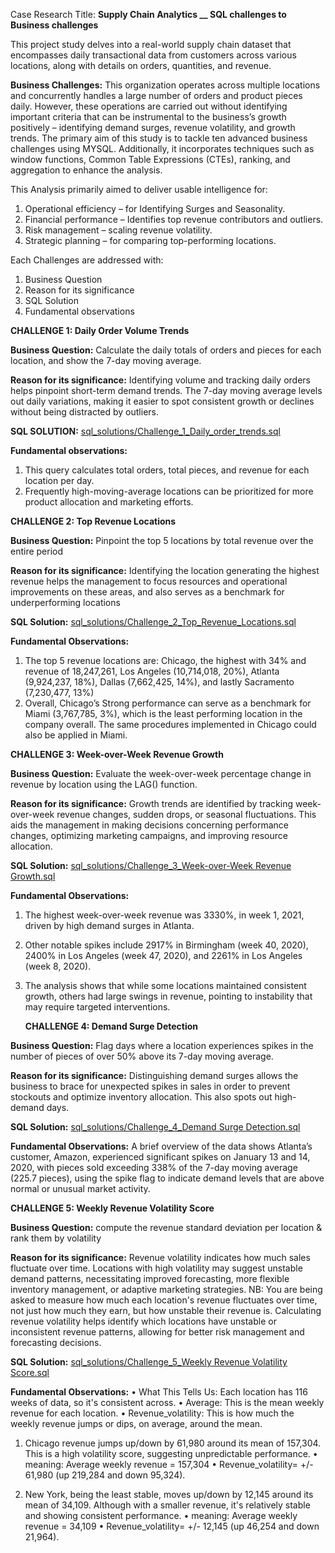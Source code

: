 Case Research Title:  **Supply Chain Analytics __ SQL challenges to Business challenges**

This project study delves into a real-world supply chain dataset that encompasses daily transactional data from customers across various locations, along with details on orders, quantities, and revenue.

**Business Challenges:**
This organization operates across multiple locations and concurrently handles a large number of orders and product pieces daily. However, these operations are carried out without identifying important criteria that can be instrumental to the business’s growth positively – identifying demand surges, revenue volatility, and growth trends. 
The primary aim of this study is to tackle ten advanced business challenges using MYSQL. Additionally, it incorporates techniques such as window functions, Common Table Expressions (CTEs), ranking, and aggregation to enhance the analysis.

This Analysis primarily aimed to deliver usable intelligence for:
1.	Operational efficiency – for Identifying Surges and Seasonality.
2.	Financial performance – Identifies top revenue contributors and outliers.
3.	Risk management – scaling revenue volatility.
4.	Strategic planning – for comparing top-performing locations. 

Each Challenges are addressed with:
1.	Business Question
2.	Reason for its significance
3.	SQL Solution
4.	Fundamental observations

  **CHALLENGE 1: Daily Order Volume Trends**
  
**Business Question:**
Calculate the daily totals of orders and pieces for each location, and show the 7-day moving average.

**Reason for its significance:**
Identifying volume and tracking daily orders helps pinpoint short-term demand trends. The 7-day moving average levels out daily variations, making it easier to spot consistent growth or declines without being distracted by outliers.

**SQL SOLUTION:**
[sql_solutions/Challenge_1_Daily_order_trends.sql](https://github.com/Mickuye/Supply-Chain/blob/c7e774c6806541019609b0f063cbd5663e416785/sql_solutions/challenge_1_daily_order_trends.sql)

**Fundamental observations:**
1.	This query calculates total orders, total pieces, and revenue for each location per day.
2.	Frequently high-moving-average locations can be prioritized for more product allocation and marketing efforts.


   **CHALLENGE 2: Top Revenue Locations**
   
**Business Question:**
Pinpoint the top 5 locations by total revenue over the entire period

**Reason for its significance:**
Identifying the location generating the highest revenue helps the management to focus resources and operational improvements on these areas, and also serves as a benchmark for underperforming locations

**SQL Solution:**
[sql_solutions/Challenge_2_Top_Revenue_Locations.sql](https://github.com/Mickuye/Supply-Chain/blob/8c8c3b6909be029d077a1efa1e57981e7e7f2fde/sql_solutions/Challenge_2_Top_Revenue_Locations)

**Fundamental Observations:**
1.	The top 5 revenue locations are: Chicago, the highest with 34% and revenue of 18,247,261, Los Angeles (10,714,018, 20%), Atlanta (9,924,237, 18%), Dallas (7,662,425, 14%), and lastly Sacramento (7,230,477, 13%)
2.	Overall, Chicago’s Strong performance can serve as a benchmark for Miami (3,767,785, 3%), which is the least performing location in the company overall. The same procedures implemented in Chicago could also be applied in Miami.
   

  **CHALLENGE 3: Week-over-Week Revenue Growth**

**Business Question:**
Evaluate the week-over-week percentage change in revenue by location using the LAG() function.

**Reason for its significance:**
Growth trends are identified by tracking week-over-week revenue changes, sudden drops, or seasonal fluctuations. This aids the management in making decisions concerning performance changes, optimizing marketing campaigns, and improving resource allocation.
 
**SQL Solution:**
[sql_solutions/Challenge_3_Week-over-Week Revenue Growth.sql](https://github.com/Mickuye/Supply-Chain/blob/9b805276b43476e882de7f6b89210dcf8acc81b0/sql_solutions/Challenge_3_Week-over-Week%20Revenue%20Growth)

**Fundamental Observations:**
1.	The highest week-over-week revenue was 3330%, in week 1, 2021, driven by high demand surges in Atlanta.
2.	Other notable spikes include 2917% in Birmingham (week 40, 2020), 2400% in Los Angeles (week 47, 2020), and 2261% in Los Angeles (week 8, 2020).
3.	The analysis shows that while some locations maintained consistent growth, others had large swings in revenue, pointing to instability that may require targeted interventions.
   

    **CHALLENGE 4: Demand Surge Detection**
  	
**Business Question:**
Flag days where a location experiences spikes in the number of pieces of over 50% above its 7-day moving average.

**Reason for its significance:**
Distinguishing demand surges allows the business to brace for unexpected spikes in sales in order to prevent stockouts and optimize inventory allocation. This also spots out high-demand days.

**SQL Solution:**
[sql_solutions/Challenge_4_Demand Surge Detection.sql](https://github.com/Mickuye/Supply-Chain/blob/d20d2c393a71471b2ecc79c3aaa0a998c25de3d2/sql_solutions/Challenge_4_Demand%20Surge%20Detection)

**Fundamental Observations:**
A brief overview of the data shows Atlanta’s customer, Amazon, experienced significant spikes on January 13 and 14, 2020, with pieces sold exceeding 338% of the 7-day moving average (225.7 pieces), using the spike flag to indicate demand levels that are above normal or unusual market activity.


  **CHALLENGE 5: Weekly Revenue Volatility Score**
  
**Business Question:**
compute the revenue standard deviation per location & rank them by volatility

**Reason for its significance:**
Revenue volatility indicates how much sales fluctuate over time. Locations with high volatility may suggest unstable demand patterns, necessitating improved forecasting, more flexible inventory management, or adaptive marketing strategies.
NB: You are being asked to measure how much each location's revenue fluctuates over time, not just how much they earn, but how unstable their revenue is.
Calculating revenue volatility helps identify which locations have unstable or inconsistent revenue patterns, allowing for better risk management and forecasting decisions. 

**SQL Solution:**
[sql_solutions/Challenge_5_Weekly Revenue Volatility Score.sql](https://github.com/Mickuye/Supply-Chain/blob/670c73e5a093a2102d55f1672944cfc8fc67429e/sql_solutions/Challenge_5_Weekly%20Revenue%20Volatility%20Score.sql)

**Fundamental Observations:**
•	What This Tells Us: Each location has 116 weeks of data, so it's consistent across.
•	Average: This is the mean weekly revenue for each location.
•	Revenue_volatility: This is how much the weekly revenue jumps or dips, on average, around the mean.

1.	Chicago revenue jumps up/down by 61,980 around its mean of 157,304. This is a high volatility score, suggesting unpredictable performance.
•	meaning: Average weekly revenue = 157,304
•	Revenue_volatility= +/- 61,980 (up 219,284 and down 95,324).

2.	New York, being the least stable, moves up/down by 12,145 around its mean of 34,109. 
Although with a smaller revenue, it's relatively stable and showing consistent performance.
•	meaning: Average weekly revenue = 34,109
•	Revenue_volatility= +/- 12,145 (up 46,254 and down 21,964).




